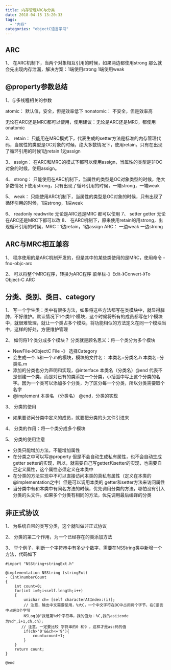 ```yaml
---
title: 内存管理ARC与分类
date: 2018-04-15 13:20:33
tags: 
  - "内存"
categories: "objectC语言学习"
---
```

## ARC

1、 在ARC机制下，当两个对象相互引用的时候，如果两边都使用strong 那么就会先出现内存泄漏，解决方案：1端使用strong 1端使用weak

## @property参数总结

1、与多线程相关的参数

atomic： 默认值，安全，但是效率低下
nonatomic： 不安全，但是效率高

无论在ARC还是MRC都可以使用，使用建议：无论是ARC还是MRC，都使用onatomic

2、 retain： 只能用在MRC模式下，代表生成的setter方法是标准的内存管理代码，当属性的类型是OC对象的时候，绝大多数情况下，使用retain。只有在出现了循环引用的时候1边retain 1边assign

3、 assign： 在ARC和MRC的模式下都可以使用assign，当属性的类型是非OC对象的时候，使用assign。

4、 strong： 只能使用在ARC机制下，当属性的类型是OC对象类型的时候，绝大多数情况下使用strong，只有出现了循环引用的时候，一端strong，一端weak

5、 weak： 只能使用ARC机制下，当属性的类型是OC对象的时候，只有出现了循环引用的时候，1端strong，1端weak

6、 readonly readwrite 无论是ARC还是MRC 都可以使用
7、 setter getter 无论在ARC还是MRC下都可以改
8、 在ARC机制下，原来使用retain的用strong，出现循环引用的时候，MRC：1边retain，1边assign  ARC： 一边weak 一边strong

## ARC与MRC相互兼容

1、 程序使用的是ARC机制开发的，但是其中的某些类使用的是MRC，使用命令 -fno-objc-arc

2、 可以将整个MRC程序，转换为ARC程序 菜单栏-》Edit-》Convert-》To Object-C ARC

## 分类、类别、类目、category

1、 写一个学生类：类中有很多方法，如果将这些方法都写在类模块中，就显得臃肿，不好维护。默认情况下1个类1个模块，这个时候将所有的成员都写在1个模块中，就很难管理，就让一个类占多个模块，将功能相似的方法定义在同一个模块当中，这样的好处，方便维护管理

2、 如何将1个类分成多个模块？ 分类就是顾名思义：将一个类分为多个模块

- NewFile-》ObjectC File -》 选择Category
- 会生成一个.h和一个.m的模块，模块的文件名： 本类名+分类名.h 本类名+分类名.m
- 添加的分类也分为声明和实现，@interface 本类名（分类名）@end 代表不是创建一个类，而是对已有的类添加一个分类，小括弧中写上这个分类的名字。因为一个类可以添加多个分类，为了区分每一个分类，所以分类需要取个名字
- @implement 本类名 （分类名） @end，分类的实现

3、 分类的使用

- 如果要访问分类中定义的成员，就要把分类的头文件引进来

4、 分类的作用：将一个类分成多个模块

5、 分类的使用注意

- 分类只能增加方法，不能增加属性
- 在分类之中可以写@property 但是不会自动生成私有属性，也不会自动生成getter setter的实现，所以，就需要自己写getter和setter的实现，也需要自己定义属性，这个属性必须定义在本类中
- 在分类的方法实现中不可以直接访问本类的真私有属性（定义在本类的@implementation之中）但是可以调用本类的 getter和setter方法来访问属性
- 当分类中有和本类中有同名方法的时候，优先调用分类的方法，哪怕没有引入分类的头文件。如果多个分类有相同的方法，优先调用最后编译的分类

## 非正式协议

1、 为系统自带的类写分类，这个就叫做非正式协议

2、 分类的第二个作用，为一个已经存在的类添加方法

3、 举个例子，判断一个字符串中有多少个数字，需要在NSString类中新增一个方法，代码如下

```
#import "NSString+stringExt.h"

@implementation NSString (stringExt)
- (int)numberCount
{
    int count=0;
    for(int i=0;i<self.length;i++)
    {
        unichar ch= [self characterAtIndex:(i)];
        // 注意，输出中文需要使用，%大C，一个中文字符在OC中占用两个字节，在C语言中占用3个字节
        NSLog(@"我是第%d个字符串，我的值为：%C,我的asiicode为%d",i+1,ch,ch);
       // 注意，一定要比较 字符串的0 和9 ，这样才是asc码的值
        if(ch>'0'&&ch<='9'){
            count=count+1;
        }
    }
    return count;
}

@end
```
